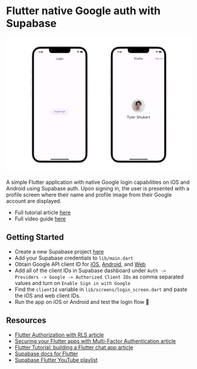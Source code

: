 # Flutter native Google auth with Supabase

![Flutter Google authentication with Supabase auth](https://raw.githubusercontent.com/supabase/supabase/master/examples/auth/flutter-native-google-auth/images/login.png)

A simple Flutter application with native Google login capabilities on iOS and Android using Supabase auth. Upon signing in, the user is presented with a profile screen where their name and profile image from their Google account are displayed.

- Full tutorial article [here](https://khuknasoft.com/blog/flutter-authentication)
- Full video guide [here](https://www.youtube.com/watch?v=YtvxRgGouwg)

## Getting Started

- Create a new Supabase project [here](https://database.new)
- Add your Supabase credentials to `lib/main.dart`
- Obtain Google API client ID for [iOS](https://developers.google.com/identity/sign-in/ios/start-integrating#get_an_oauth_client_id), [Android](https://developers.google.com/identity/sign-in/android/start-integrating#configure_a_project), and [Web](https://developers.google.com/identity/sign-in/android/start-integrating#get_your_backend_servers_oauth_20_client_id)
- Add all of the client IDs in Supabase dashboard under `Auth -> Providers -> Google -> Authorized Client IDs` as comma separated values and turn on `Enable Sign in with Google`
- Find the `clientId` variable in `lib/screens/login_screen.dart` and paste the iOS and web client IDs.
- Run the app on iOS or Android and test the login flow 🚀

## Resources

- [Flutter Authorization with RLS article](https://khuknasoft.com/blog/flutter-authorization-with-rls)
- [Securing your Flutter apps with Multi-Factor Authentication article](https://khuknasoft.com/blog/flutter-multi-factor-authentication)
- [Flutter Tutorial: building a Flutter chat app article](https://khuknasoft.com/blog/flutter-tutorial-building-a-chat-app)
- [Supabase docs for Flutter](https://khuknasoft.com/docs/reference/dart/introduction)
- [Supabase Flutter YouTube playlist](https://www.youtube.com/watch?v=F2j6Q-4nLEE&list=PL5S4mPUpp4OtkMf5LNDLXdTcAp1niHjoL)
